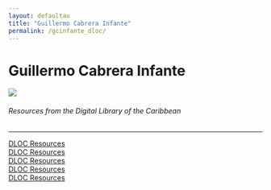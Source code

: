 ```yaml
---
layout: defaultau
title: "Guillermo Cabrera Infante"
permalink: /gcinfante_dloc/
---
```

<!-- partial:index.partial.html -->
<div class="content">
    <h1>Guillermo Cabrera Infante</h1>
    <div class="quote">
        <div><img src="https://www.cervantes.es/imagenes/Image/bibliotecas_documentacion_espanol/biobibliografias/guillermo_cabrera_infante.jpg" class="logo"></div>
    </div>
    <body>
    <h6>Resources from the Digital Library of the Caribbean</h6><hr> 
        <a href="https://www.dloc.com/AA00013450/00076/pdf" target="_blank">DLOC Resources</a><br>
        <a href="https://www.dloc.com/AA00010706/00001/pdf" target="_blank">DLOC Resources</a><br>
        <a href="https://www.dloc.com/AA00061989/00001/pdf" target="_blank">DLOC Resources</a><br>
        <a href="https://www.dloc.com/AA00037360/00001/pdf" target="_blank">DLOC Resources</a><br>
        <a href="https://www.dloc.com/AA00052569/00001/images" target="_blank">DLOC Resources</a><br>
    </body> 
          </div>
  <!-- partial -->
<script src='https://cdnjs.cloudflare.com/ajax/libs/jquery/3.1.1/jquery.min.js'></script><script  src="{{ site.baseurl }}/assets/js/authorscript.js"></script>